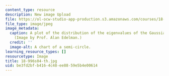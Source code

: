 ```yaml
---
content_type: resource
description: New image Upload
file: https://ol-ocw-studio-app-production.s3.amazonaws.com/courses/18-996-random-matrix-theory-and-its-applications-spring-2004/be3fd2bfb4164c48ee8859e5b4e00614_18-996s04-th.jpg
file_type: image/jpeg
image_metadata:
  caption: A plot of the distribution of the eigenvalues of the Gaussian Unitary Ensemble.
    (Image by Prof. Alan Edelman.)
  credit: ''
  image-alt: A chart of a semi-circle.
learning_resource_types: []
resourcetype: Image
title: 18-996s04-th.jpg
uid: be3fd2bf-b416-4c48-ee88-59e5b4e00614
---
```

